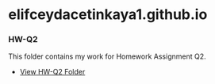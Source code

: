 # elifceydacetinkaya1.github.io
### HW-Q2
This folder contains my work for Homework Assignment Q2.
- [View HW-Q2 Folder](https://github.com/elifceydacetinkaya1/elifceydacetinkaya1/tree/main/HW-Q2)
